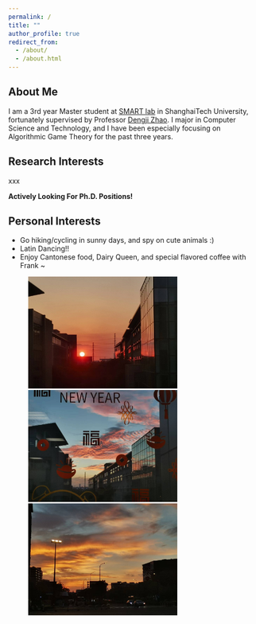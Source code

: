 ```yaml
---
permalink: /
title: ""
author_profile: true
redirect_from: 
  - /about/
  - /about.html
---
```


About Me
------
I am a 3rd year Master student at [SMART lab](https://smart.sist.shanghaitech.edu.cn) in ShanghaiTech University, fortunately supervised by Professor [Dengji Zhao](http://dengji-zhao.net). I major in Computer Science and Technology, and I have been especially focusing on Algorithmic Game Theory for the past three years.

Research Interests
------
xxx

**Actively Looking For Ph.D. Positions!**


Personal Interests
------
* Go hiking/cycling in sunny days, and spy on cute animals :)
* Latin Dancing!!
* Enjoy Cantonese food, Dairy Queen, and special flavored coffee with Frank ~

<figure class="third">
  <img src="..\images\lab_sunset.jpg" width = "300"><img src="..\images\smart_sunset.jpg" width = "300""><img src="..\images\zhongke_sunset.jpg" width = "300"">
</figure>



